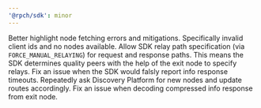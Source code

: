 ```yaml
---
'@rpch/sdk': minor
---
```


Better highlight node fetching errors and mitigations. Specifically invalid client ids and no nodes available.
Allow SDK relay path specification (via `FORCE_MANUAL_RELAYING`) for request and response paths. This means the SDK determines quality peers with the help of the exit node to specify relays.
Fix an issue when the SDK would falsly report info response timeouts.
Repeatedly ask Discovery Platform for new nodes and update routes accordingly.
Fix an issue when decoding compressed info response from exit node.
